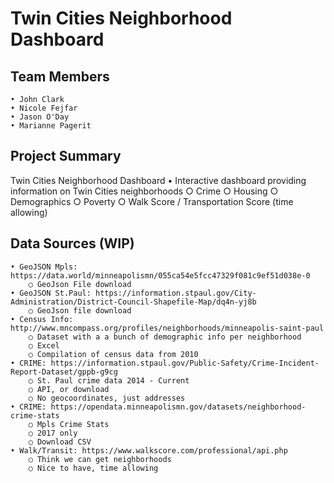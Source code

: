 #  Twin Cities Neighborhood Dashboard

## Team Members
	• John Clark
	• Nicole Fejfar
	• Jason O'Day
	• Marianne Pagerit
	
## Project Summary
Twin Cities Neighborhood Dashboard
	• Interactive dashboard providing information on Twin Cities neighborhoods
		○ Crime
		○ Housing
		○ Demographics
		○ Poverty
		○ Walk Score / Transportation Score (time allowing)

## Data Sources (WIP)
	• GeoJSON Mpls: https://data.world/minneapolismn/055ca54e5fcc47329f081c9ef51d038e-0
		○ GeoJson File download
	• GeoJSON St.Paul: https://information.stpaul.gov/City-Administration/District-Council-Shapefile-Map/dq4n-yj8b
		○ GeoJson file download
	• Census Info: http://www.mncompass.org/profiles/neighborhoods/minneapolis-saint-paul
		○ Dataset with a a bunch of demographic info per neighborhood
		○ Excel
		○ Compilation of census data from 2010
	• CRIME: https://information.stpaul.gov/Public-Safety/Crime-Incident-Report-Dataset/gppb-g9cg
		○ St. Paul crime data 2014 - Current
		○ API, or download
		○ No geocoordinates, just addresses
	• CRIME: https://opendata.minneapolismn.gov/datasets/neighborhood-crime-stats
		○ Mpls Crime Stats
		○ 2017 only
		○ Download CSV
	• Walk/Transit: https://www.walkscore.com/professional/api.php
		○ Think we can get neighborhoods
		○ Nice to have, time allowing
